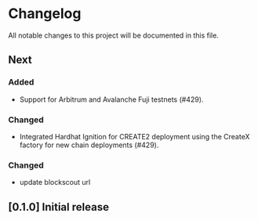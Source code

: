 # Changelog

All notable changes to this project will be documented in this file.

## Next

### Added

- Support for Arbitrum and Avalanche Fuji testnets (#429).

### Changed

- Integrated Hardhat Ignition for CREATE2 deployment using the CreateX factory for new chain deployments (#429).

### Changed

- update blockscout url

## [0.1.0] Initial release
